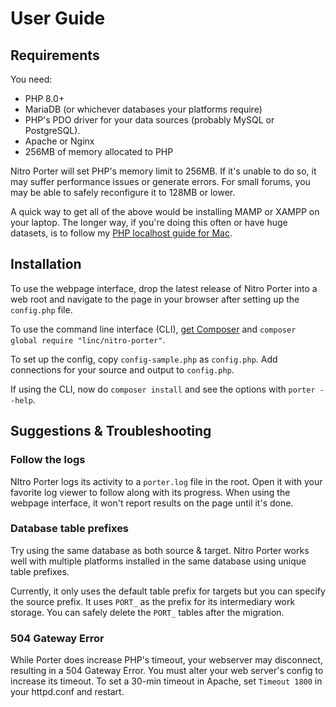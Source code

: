 # User Guide

## Requirements

You need:

* PHP 8.0+
* MariaDB (or whichever databases your platforms require)
* PHP's PDO driver for your data sources (probably MySQL or PostgreSQL).
* Apache or Nginx
* 256MB of memory allocated to PHP

Nitro Porter will set PHP's memory limit to 256MB. If it's unable to do so, it may suffer performance issues or generate errors. For small forums, you may be able to safely reconfigure it to 128MB or lower.

A quick way to get all of the above would be installing MAMP or XAMPP on your laptop. The longer way, if you're doing this often or have huge datasets, is to follow my [PHP localhost guide for Mac](https://lincolnwebs.com/php-localhost/).


## Installation

To use the webpage interface, drop the latest release of Nitro Porter into a web root and navigate to the page in your browser after setting up the `config.php` file.

To use the command line interface (CLI), [get Composer](https://getcomposer.org/doc/00-intro.md#installation-linux-unix-macos) and `composer global require "linc/nitro-porter"`.

To set up the config, copy `config-sample.php` as `config.php`. Add connections for your source and output to `config.php`.

If using the CLI, now do `composer install` and see the options with `porter --help`.


## Suggestions & Troubleshooting

### Follow the logs

NItro Porter logs its activity to a `porter.log` file in the root. Open it with your favorite log viewer to follow along with its progress. When using the webpage interface, it won't report results on the page until it's done.

### Database table prefixes

Try using the same database as both source & target. Nitro Porter works well with multiple platforms installed in the same database using unique table prefixes.

Currently, it only uses the default table prefix for targets but you can specify the source prefix. It uses `PORT_` as the prefix for its intermediary work storage. You can safely delete the `PORT_` tables after the migration.

### 504 Gateway Error

While Porter does increase PHP's timeout, your webserver may disconnect, resulting in a 504 Gateway Error. 
You must alter your web server's config to increase its timeout. 
To set a 30-min timeout in Apache, set `Timeout 1800` in your httpd.conf and restart.